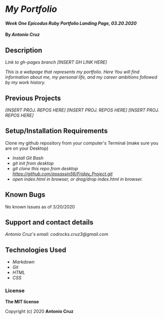 # _My Portfolio_

#### _Week One Epicodus Ruby Portfolio Landing Page, 03.20.2020_

#### By _**Antonio Cruz**_

## Description
_Link to gh-pages branch_
_[INSERT GH LINK HERE]_

_This is a webpage that represents my portfolio. Here You will find information about me, my personal life, and my career ambitions followed by my work history._

## Previous Projects

_[INSERT PROJ. REPOS HERE]_
_[INSERT PROJ. REPOS HERE]_
_[INSERT PROJ. REPOS HERE]_

## Setup/Installation Requirements

Clone my github repository from your computer's Terminal (make sure you are on your Desktop)

* _Install Git Bash_
* _git init from desktop_
* _git clone this repo from desktop https://github.com/assassin56/Friday_Project.git_
* _open index.html in browser, or drag/drop index.html in browser._

## Known Bugs

No known issues as of 3/20/2020

## Support and contact details

_Antonio Cruz's email:_
_codrocks.cruz3@gmail.com_

## Technologies Used

* _Markdown_
* _Git_
* _HTML_
* _CSS_ 

### License

**The MIT license**

Copyright (c) 2020 **Antonio Cruz**